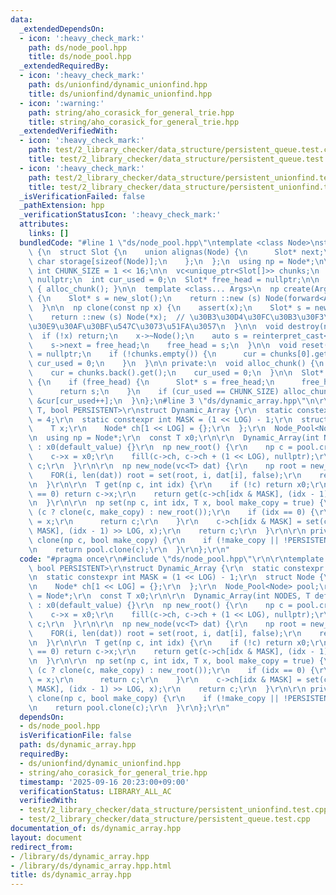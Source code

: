 ```yaml
---
data:
  _extendedDependsOn:
  - icon: ':heavy_check_mark:'
    path: ds/node_pool.hpp
    title: ds/node_pool.hpp
  _extendedRequiredBy:
  - icon: ':heavy_check_mark:'
    path: ds/unionfind/dynamic_unionfind.hpp
    title: ds/unionfind/dynamic_unionfind.hpp
  - icon: ':warning:'
    path: string/aho_corasick_for_general_trie.hpp
    title: string/aho_corasick_for_general_trie.hpp
  _extendedVerifiedWith:
  - icon: ':heavy_check_mark:'
    path: test/2_library_checker/data_structure/persistent_queue.test.cpp
    title: test/2_library_checker/data_structure/persistent_queue.test.cpp
  - icon: ':heavy_check_mark:'
    path: test/2_library_checker/data_structure/persistent_unionfind.test.cpp
    title: test/2_library_checker/data_structure/persistent_unionfind.test.cpp
  _isVerificationFailed: false
  _pathExtension: hpp
  _verificationStatusIcon: ':heavy_check_mark:'
  attributes:
    links: []
  bundledCode: "#line 1 \"ds/node_pool.hpp\"\ntemplate <class Node>\nstruct Node_Pool\
    \ {\n  struct Slot {\n    union alignas(Node) {\n      Slot* next;\n      unsigned\
    \ char storage[sizeof(Node)];\n    };\n  };\n  using np = Node*;\n\n  static constexpr\
    \ int CHUNK_SIZE = 1 << 16;\n\n  vc<unique_ptr<Slot[]>> chunks;\n  Slot* cur =\
    \ nullptr;\n  int cur_used = 0;\n  Slot* free_head = nullptr;\n\n  Node_Pool()\
    \ { alloc_chunk(); }\n\n  template <class... Args>\n  np create(Args&&... args)\
    \ {\n    Slot* s = new_slot();\n    return ::new (s) Node(forward<Args>(args)...);\n\
    \  }\n\n  np clone(const np x) {\n    assert(x);\n    Slot* s = new_slot();\n\
    \    return ::new (s) Node(*x);  // \u30B3\u30D4\u30FC\u30B3\u30F3\u30B9\u30C8\
    \u30E9\u30AF\u30BF\u547C\u3073\u51FA\u3057\n  }\n\n  void destroy(np x) {\n  \
    \  if (!x) return;\n    x->~Node();\n    auto s = reinterpret_cast<Slot*>(x);\n\
    \    s->next = free_head;\n    free_head = s;\n  }\n\n  void reset() {\n    free_head\
    \ = nullptr;\n    if (!chunks.empty()) {\n      cur = chunks[0].get();\n     \
    \ cur_used = 0;\n    }\n  }\n\n private:\n  void alloc_chunk() {\n    chunks.emplace_back(make_unique<Slot[]>(CHUNK_SIZE));\n\
    \    cur = chunks.back().get();\n    cur_used = 0;\n  }\n\n  Slot* new_slot()\
    \ {\n    if (free_head) {\n      Slot* s = free_head;\n      free_head = free_head->next;\n\
    \      return s;\n    }\n    if (cur_used == CHUNK_SIZE) alloc_chunk();\n    return\
    \ &cur[cur_used++];\n  }\n};\n#line 3 \"ds/dynamic_array.hpp\"\n\r\ntemplate <typename\
    \ T, bool PERSISTENT>\r\nstruct Dynamic_Array {\r\n  static constexpr int LOG\
    \ = 4;\r\n  static constexpr int MASK = (1 << LOG) - 1;\r\n  struct Node {\r\n\
    \    T x;\r\n    Node* ch[1 << LOG] = {};\r\n  };\r\n  Node_Pool<Node> pool;\r\
    \n  using np = Node*;\r\n  const T x0;\r\n\r\n  Dynamic_Array(int NODES, T default_value)\
    \ : x0(default_value) {}\r\n  np new_root() {\r\n    np c = pool.create();\r\n\
    \    c->x = x0;\r\n    fill(c->ch, c->ch + (1 << LOG), nullptr);\r\n    return\
    \ c;\r\n  }\r\n\r\n  np new_node(vc<T> dat) {\r\n    np root = new_root();\r\n\
    \    FOR(i, len(dat)) root = set(root, i, dat[i], false);\r\n    return root;\r\
    \n  }\r\n\r\n  T get(np c, int idx) {\r\n    if (!c) return x0;\r\n    if (idx\
    \ == 0) return c->x;\r\n    return get(c->ch[idx & MASK], (idx - 1) >> LOG);\r\
    \n  }\r\n\r\n  np set(np c, int idx, T x, bool make_copy = true) {\r\n    c =\
    \ (c ? clone(c, make_copy) : new_root());\r\n    if (idx == 0) {\r\n      c->x\
    \ = x;\r\n      return c;\r\n    }\r\n    c->ch[idx & MASK] = set(c->ch[idx &\
    \ MASK], (idx - 1) >> LOG, x);\r\n    return c;\r\n  }\r\n\r\n private:\r\n  np\
    \ clone(np c, bool make_copy) {\r\n    if (!make_copy || !PERSISTENT) return c;\r\
    \n    return pool.clone(c);\r\n  }\r\n};\r\n"
  code: "#pragma once\r\n#include \"ds/node_pool.hpp\"\r\n\r\ntemplate <typename T,\
    \ bool PERSISTENT>\r\nstruct Dynamic_Array {\r\n  static constexpr int LOG = 4;\r\
    \n  static constexpr int MASK = (1 << LOG) - 1;\r\n  struct Node {\r\n    T x;\r\
    \n    Node* ch[1 << LOG] = {};\r\n  };\r\n  Node_Pool<Node> pool;\r\n  using np\
    \ = Node*;\r\n  const T x0;\r\n\r\n  Dynamic_Array(int NODES, T default_value)\
    \ : x0(default_value) {}\r\n  np new_root() {\r\n    np c = pool.create();\r\n\
    \    c->x = x0;\r\n    fill(c->ch, c->ch + (1 << LOG), nullptr);\r\n    return\
    \ c;\r\n  }\r\n\r\n  np new_node(vc<T> dat) {\r\n    np root = new_root();\r\n\
    \    FOR(i, len(dat)) root = set(root, i, dat[i], false);\r\n    return root;\r\
    \n  }\r\n\r\n  T get(np c, int idx) {\r\n    if (!c) return x0;\r\n    if (idx\
    \ == 0) return c->x;\r\n    return get(c->ch[idx & MASK], (idx - 1) >> LOG);\r\
    \n  }\r\n\r\n  np set(np c, int idx, T x, bool make_copy = true) {\r\n    c =\
    \ (c ? clone(c, make_copy) : new_root());\r\n    if (idx == 0) {\r\n      c->x\
    \ = x;\r\n      return c;\r\n    }\r\n    c->ch[idx & MASK] = set(c->ch[idx &\
    \ MASK], (idx - 1) >> LOG, x);\r\n    return c;\r\n  }\r\n\r\n private:\r\n  np\
    \ clone(np c, bool make_copy) {\r\n    if (!make_copy || !PERSISTENT) return c;\r\
    \n    return pool.clone(c);\r\n  }\r\n};\r\n"
  dependsOn:
  - ds/node_pool.hpp
  isVerificationFile: false
  path: ds/dynamic_array.hpp
  requiredBy:
  - ds/unionfind/dynamic_unionfind.hpp
  - string/aho_corasick_for_general_trie.hpp
  timestamp: '2025-09-16 20:23:00+09:00'
  verificationStatus: LIBRARY_ALL_AC
  verifiedWith:
  - test/2_library_checker/data_structure/persistent_unionfind.test.cpp
  - test/2_library_checker/data_structure/persistent_queue.test.cpp
documentation_of: ds/dynamic_array.hpp
layout: document
redirect_from:
- /library/ds/dynamic_array.hpp
- /library/ds/dynamic_array.hpp.html
title: ds/dynamic_array.hpp
---
```

